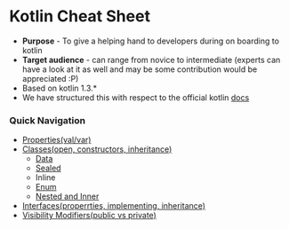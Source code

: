 # Kotlin Cheat Sheet
* **Purpose** - To give a helping hand to developers during on boarding to kotlin
* **Target audience** - can range from novice to intermediate (experts can have a look at it as well and may be some contribution would be appreciated :P)
* Based on kotlin 1.3.*
* We have structured this with respect to the official kotlin [docs](https://kotlinlang.org/docs/reference/)

### Quick Navigation
* [Properties(val/var)](https://github.com/mspmax/kotlin_cheat_sheet/blob/master/src/main/kotlin/classesandobjects/PropertyValues.kt)
* [Classes(open, constructors, inheritance)](https://github.com/mspmax/kotlin_cheat_sheet/blob/master/src/main/kotlin/classesandobjects/ClassesAndInheritance.kt)
  * [Data](https://github.com/mspmax/kotlin_cheat_sheet/blob/master/src/main/kotlin/classesandobjects/DataClasses.kt)
  * [Sealed](https://github.com/mspmax/kotlin_cheat_sheet/blob/master/src/main/kotlin/classesandobjects/SealedClasses.kt)
  * Inline
  * [Enum](https://github.com/mspmax/kotlin_cheat_sheet/blob/master/src/main/kotlin/classesandobjects/EnumClasses.kt)
  * [Nested and Inner](https://github.com/mspmax/kotlin_cheat_sheet/blob/master/src/main/kotlin/classesandobjects/NestedAndInner.kt)
* [Interfaces(properrties, implementing, inheritance)](https://github.com/mspmax/kotlin_cheat_sheet/blob/master/src/main/kotlin/classesandobjects/Interfaces.kt)
* [Visibility Modifiers(public vs private)](https://github.com/mspmax/kotlin_cheat_sheet/blob/master/src/main/kotlin/classesandobjects/VisibilityModifiers.kt)
